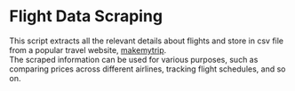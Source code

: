 # Flight Data Scraping

This script extracts all the relevant details about flights and store in csv file from a popular travel website, [makemytrip](https://www.makemytrip.com/). <br>
The scraped information can be used for various purposes, such as comparing prices across different airlines, tracking flight schedules, and so on.<br>

